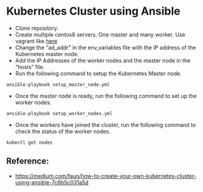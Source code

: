 # Kubernetes Cluster using Ansible
* Clone repository.
* Create multiple centos8 servers. One master and many worker. Use vagrant like [here](https://github.com/edib/many_vagrant_machines)
* Change the “ad_addr” in the env_variables file with the IP address of the Kubernetes master node.
* Add the IP Addresses of the worker nodes and the master node in the “hosts” file.
* Run the following command to setup the Kubernetes Master node.

```
ansible-playbook setup_master_node.yml
```
* Once the master node is ready, run the following command to set up the worker nodes.

```
ansible-playbook setup_worker_nodes.yml
```

* Once the workers have joined the cluster, run the following command to check the status of the worker nodes.
```
kubectl get nodes
```

## Reference:
* https://medium.com/faun/how-to-create-your-own-kubernetes-cluster-using-ansible-7c6b5c031a5d




